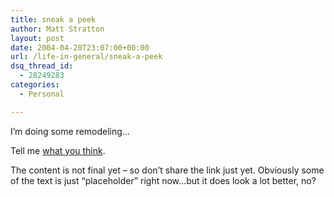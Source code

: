 ```yaml
---
title: sneak a peek
author: Matt Stratton
layout: post
date: 2004-04-20T23:07:00+00:00
url: /life-in-general/sneak-a-peek
dsq_thread_id:
  - 28249283
categories:
  - Personal

---
```

I&#8217;m doing some remodeling&#8230;

Tell me <a href="http://www.dancingwithgaia.com/epk/default.html" target="_blank">what you think</a>.

The content is not final yet &#8211; so don&#8217;t share the link just yet. Obviously some of the text is just &#8220;placeholder&#8221; right now&#8230;but it does look a lot better, no?